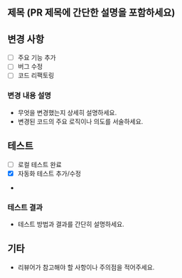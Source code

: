 ## 제목 (PR 제목에 간단한 설명을 포함하세요)

## 변경 사항

- [ ] 주요 기능 추가
- [ ] 버그 수정
- [ ] 코드 리팩토링

### 변경 내용 설명

- 무엇을 변경했는지 상세히 설명하세요.
- 변경된 코드의 주요 로직이나 의도를 서술하세요.

## 테스트

- [ ] 로컬 테스트 완료
- [x] 자동화 테스트 추가/수정
-

### 테스트 결과

- 테스트 방법과 결과를 간단히 설명하세요.

## 기타

- 리뷰어가 참고해야 할 사항이나 주의점을 적어주세요.
